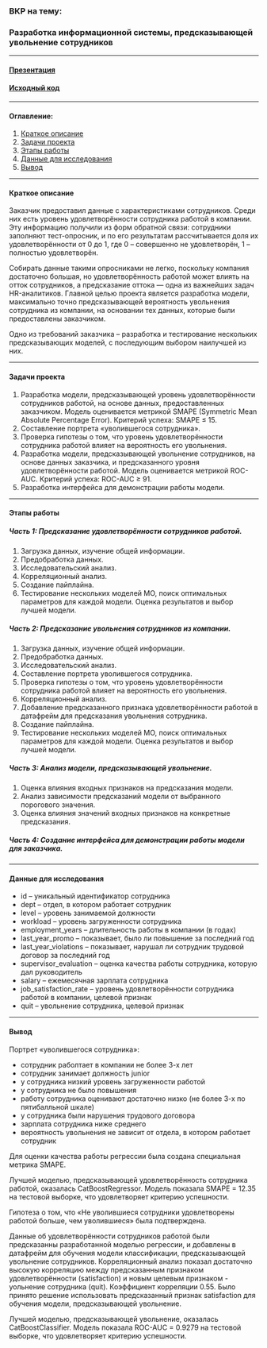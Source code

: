 ### ВКР на тему: 
### Разработка информационной системы, предсказывающей увольнение сотрудников

---

#### [Презентация](https://github.com/nightcarpenter/DismissalEmployees/blob/main/preza_itmo_first_wave_jmlc.pdf)

#### [Исходный код](https://github.com/nightcarpenter/DismissalEmployees/blob/main/project.ipynb)

---

#### Оглавление:
1. [Краткое описание](#краткое-описание)
2. [Задачи проекта](#задачи-проекта)
3. [Этапы работы](#этапы-работы)
4. [Данные для исследования](#данные-для-исследования)
5. [Вывод](#вывод)

---

#### Краткое описание

Заказчик предоставил данные с характеристиками сотрудников. Среди них есть уровень удовлетворённости сотрудника работой в компании. Эту информацию получили из форм обратной связи: сотрудники заполняют тест-опросник, и по его результатам рассчитывается доля их удовлетворённости от 0 до 1, где 0 – совершенно не удовлетворён, 1 – полностью удовлетворён.

Собирать данные такими опросниками не легко, поскольку компания достаточно большая, но удовлетворённость работой может влиять на отток сотрудников, а предсказание оттока — одна из важнейших задач HR-аналитиков. Главной целью проекта является разработка модели, максимально точно предсказывающей вероятность увольнения сотрудника из компании, на основании тех данных, которые были предоставлены заказчиком.

Одно из требований заказчика – разработка и тестирование нескольких предсказывающих моделей, с последующим выбором наилучшей из них.

---

#### Задачи проекта

1. Разработка модели, предсказывающей уровень удовлетворённости сотрудников работой, на основе данных, предоставленных заказчиком. Модель оценивается метрикой SMAPE (Symmetric Mean Absolute Percentage Error). Критерий успеха: SMAPE ≤ 15.
2. Составление портрета «уволившегося сотрудника».
3. Проверка гипотезы о том, что уровень удовлетворённости сотрудника работой влияет на вероятность его увольнения.
4. Разработка модели, предсказывающей увольнение сотрудников, на основе данных заказчика, и предсказанного уровня удовлетворённости работой. Модель оценивается метрикой ROC-AUC. Критерий успеха: ROC-AUC ≥ 91.
5. Разработка интерфейса для демонстрации работы модели.

---

#### Этапы работы

##### Часть 1: Предсказание удовлетворённости сотрудников работой.
1. Загрузка данных, изучение общей информации.
2. Предобработка данных.
3. Исследовательский анализ.
4. Корреляционный анализ.
5. Создание пайплайна. 
6. Тестирование нескольких моделей МО, поиск оптимальных параметров 
для каждой модели. Оценка результатов и выбор лучшей модели.

##### Часть 2: Предсказание увольнения сотрудников из компании.
1. Загрузка данных, изучение общей информации.
2. Предобработка данных.
3. Исследовательский анализ.
4. Составление портрета уволившегося сотрудника.
5. Проверка гипотезы о том, что уровень удовлетворённости сотрудника 
работой влияет на вероятность его увольнения.
6. Корреляционный анализ.
7. Добавление предсказанного признака удовлетворённости работой в 
датафрейм для предсказания увольнения сотрудника.
8. Создание пайплайна. 
9. Тестирование нескольких моделей МО, поиск оптимальных параметров 
для каждой модели. Оценка результатов и выбор лучшей модели.

##### Часть 3: Анализ модели, предсказывающей увольнение.
1. Оценка влияния входных признаков на предсказания модели.
2. Анализ зависимости предсказаний модели от выбранного порогового 
значения.
3. Оценка влияния значений входных признаков на конкретные 
предсказания.

##### Часть 4: Создание интерфейса для демонстрации работы модели для заказчика.

---

#### Данные для исследования
- id – уникальный идентификатор сотрудника
- dept – отдел, в котором работает сотрудник
- level – уровень занимаемой должности
- workload – уровень загруженности сотрудника
- employment_years – длительность работы в компании (в годах)
- last_year_promo – показывает, было ли повышение за последний год
- last_year_violations – показывает, нарушал ли сотрудник трудовой 
договор за последний год
- supervisor_evaluation – оценка качества работы сотрудника, которую дал 
руководитель
- salary – ежемесячная зарплата сотрудника
- job_satisfaction_rate – уровень удовлетворённости сотрудника работой в 
компании, целевой признак
- quit – увольнение сотрудника, целевой признак

---

#### Вывод

Портрет «уволившегося сотрудника»:

- сотрудник раболтает в компании не более 3-х лет
- сотрудник занимает должность junior
- у сотрудника низкий уровень загруженности работой
- у сотрудника не было повышения
- работу сотрудника оценивают достаточно низко (не более 3-х по пятибалльной шкале)
- у сотрудника были нарушения трудового договора
- зарплата сотрудника ниже среднего
- вероятность увольнения не зависит от отдела, в котором работает сотрудник

Для оценки качества работы регрессии была создана специальная метрика SMAPE.

Лучшей моделью, предсказывающей удовлетворённость сотрудника работой, оказалась CatBoostRegressor. Модель показала SMAPE = 12.35 на тестовой выборке, что удовлетворяет критерию успешности.

Гипотеза о том, что «Не уволившиеся сотрудники удовлетворены работой больше, чем уволившиеся» была подтверждена.

Данные об удовлетворённости сотрудников работой были предсказанны разработанной моделью регрессии, и добавлены в датафрейм для обучения модели классификации, предсказывающей увольнение сотрудников. Корреляционный анализ показал достаточно высокую корреляцию между предсказанным признаком удовлетворённости (satisfaction) и новым целевым признаком - уольнение сотрудника (quit). Коэффициент корреляции 0.55. Было принято решение использовать предсказанный признак satisfaction для обучения модели, предсказывающей увольнение.

Лучшей моделью, предсказывающей увольнение, оказалась CatBoostClassifier. Модель показала ROC-AUC = 0.9279 на тестовой выборке, что удовлетворяет критерию успешности.
